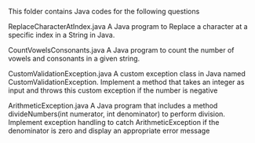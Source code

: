 This folder contains Java codes for the following questions

ReplaceCharacterAtIndex.java
A Java program to Replace a character at a specific index in a String in Java.

CountVowelsConsonants.java
A Java program to count the number of vowels and consonants in a given string.

CustomValidationException.java
A custom exception class in Java named CustomValidationException. Implement a method that takes an integer as input and throws this custom exception if the number is negative

ArithmeticException.java
A Java program that includes a method divideNumbers(int numerator, int denominator) to perform division. Implement exception handling to catch ArithmeticException if the denominator is zero and display an appropriate error message
